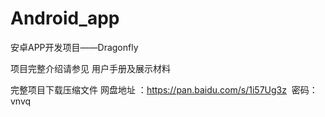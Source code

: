 # Android_app
安卓APP开发项目——Dragonfly

项目完整介绍请参见 用户手册及展示材料

完整项目下载压缩文件 网盘地址 ：https://pan.baidu.com/s/1i57Ug3z  密码：vnvq
